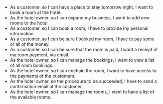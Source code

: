 - As a customer, so I can have a place to stay tomorrow night, I want to book a room at the hotel.
- As the hotel owner, so I can expand my business, I want to add new rooms to the hotel.
- As a customer, so I can book a room, I have to provide my personal information
- As a customer, so I can be sure I booked my room, I have to pay some or all of the money.
- As a customer, so I can be sure that the room is paid, I want a receipt of my room payment, via email.
- As the hotel owner, so I can manage the bookings, I want to view a list of all room bookings.
- As the hotel owner, so I can enchain the room, I want to have access to the payments of the customers.
- As the hotel owner, so the procedure to be succeeded, I have to send a confirmation email at the customer.
- As the hotel owner, so I can manage the rooms, I want to have a list of the available rooms.